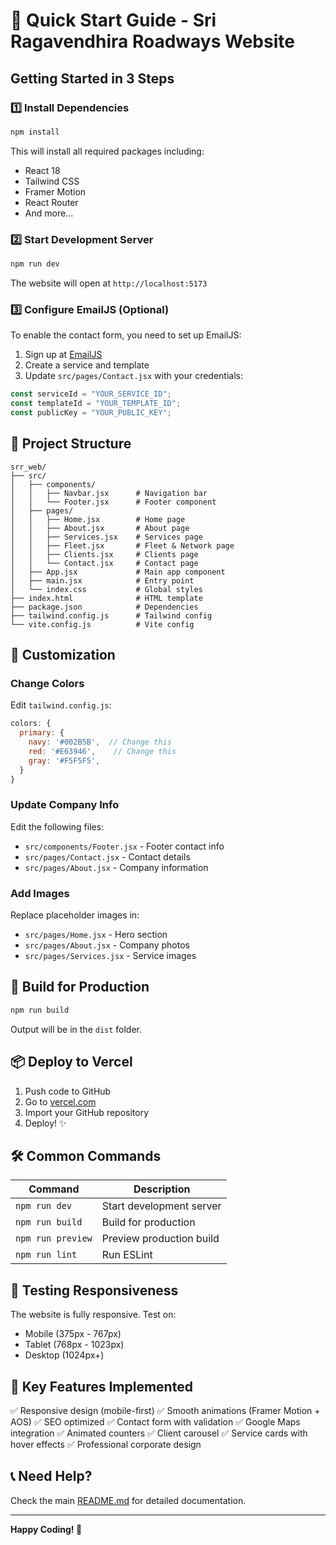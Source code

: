 # 🚀 Quick Start Guide - Sri Ragavendhira Roadways Website

## Getting Started in 3 Steps

### 1️⃣ Install Dependencies

```bash
npm install
```

This will install all required packages including:

- React 18
- Tailwind CSS
- Framer Motion
- React Router
- And more...

### 2️⃣ Start Development Server

```bash
npm run dev
```

The website will open at `http://localhost:5173`

### 3️⃣ Configure EmailJS (Optional)

To enable the contact form, you need to set up EmailJS:

1. Sign up at [EmailJS](https://www.emailjs.com/)
2. Create a service and template
3. Update `src/pages/Contact.jsx` with your credentials:

```javascript
const serviceId = "YOUR_SERVICE_ID";
const templateId = "YOUR_TEMPLATE_ID";
const publicKey = "YOUR_PUBLIC_KEY";
```

## 📁 Project Structure

```
srr_web/
├── src/
│   ├── components/
│   │   ├── Navbar.jsx      # Navigation bar
│   │   └── Footer.jsx      # Footer component
│   ├── pages/
│   │   ├── Home.jsx        # Home page
│   │   ├── About.jsx       # About page
│   │   ├── Services.jsx    # Services page
│   │   ├── Fleet.jsx       # Fleet & Network page
│   │   ├── Clients.jsx     # Clients page
│   │   └── Contact.jsx     # Contact page
│   ├── App.jsx             # Main app component
│   ├── main.jsx            # Entry point
│   └── index.css           # Global styles
├── index.html              # HTML template
├── package.json            # Dependencies
├── tailwind.config.js      # Tailwind config
└── vite.config.js          # Vite config
```

## 🎨 Customization

### Change Colors

Edit `tailwind.config.js`:

```javascript
colors: {
  primary: {
    navy: '#002B5B',  // Change this
    red: '#E63946',    // Change this
    gray: '#F5F5F5',
  }
}
```

### Update Company Info

Edit the following files:

- `src/components/Footer.jsx` - Footer contact info
- `src/pages/Contact.jsx` - Contact details
- `src/pages/About.jsx` - Company information

### Add Images

Replace placeholder images in:

- `src/pages/Home.jsx` - Hero section
- `src/pages/About.jsx` - Company photos
- `src/pages/Services.jsx` - Service images

## 🚀 Build for Production

```bash
npm run build
```

Output will be in the `dist` folder.

## 📦 Deploy to Vercel

1. Push code to GitHub
2. Go to [vercel.com](https://vercel.com)
3. Import your GitHub repository
4. Deploy! ✨

## 🛠️ Common Commands

| Command           | Description              |
| ----------------- | ------------------------ |
| `npm run dev`     | Start development server |
| `npm run build`   | Build for production     |
| `npm run preview` | Preview production build |
| `npm run lint`    | Run ESLint               |

## 📱 Testing Responsiveness

The website is fully responsive. Test on:

- Mobile (375px - 767px)
- Tablet (768px - 1023px)
- Desktop (1024px+)

## 🎯 Key Features Implemented

✅ Responsive design (mobile-first)
✅ Smooth animations (Framer Motion + AOS)
✅ SEO optimized
✅ Contact form with validation
✅ Google Maps integration
✅ Animated counters
✅ Client carousel
✅ Service cards with hover effects
✅ Professional corporate design

## 📞 Need Help?

Check the main [README.md](README.md) for detailed documentation.

---

**Happy Coding! 🎉**
